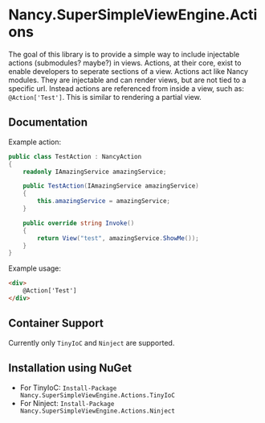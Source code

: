 # Nancy.SuperSimpleViewEngine.Actions
The goal of this library is to provide a simple way to include injectable actions (submodules? maybe?) in views. Actions, at their core, exist to enable developers to seperate sections of a view. Actions act like Nancy modules. They are injectable and can render views, but are not tied to a specific url. Instead actions are referenced from inside a view, such as:
`@Action['Test']`. This is similar to rendering a partial view.

## Documentation

Example action:
```csharp
public class TestAction : NancyAction
{
    readonly IAmazingService amazingService;

    public TestAction(IAmazingService amazingService)
    {
        this.amazingService = amazingService;
    }

    public override string Invoke()
    {
        return View("test", amazingService.ShowMe());
    }
}
```

Example usage:
```html
<div>
	@Action['Test']
</div>
```

## Container Support
Currently only `TinyIoC` and `Ninject` are supported.

## Installation using NuGet
* For TinyIoC: `Install-Package Nancy.SuperSimpleViewEngine.Actions.TinyIoC`
* For Ninject: `Install-Package Nancy.SuperSimpleViewEngine.Actions.Ninject`
